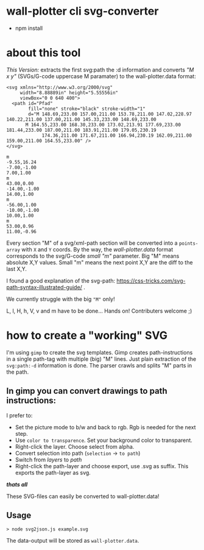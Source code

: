 # wall-plotter cli svg-converter

- npm install


# about this tool
*This Version:*
extracts the first svg:path the :d information and converts *"M x y"* (SVGs/G-code uppercase M paramater) to the wall-plotter.data format:
```
<svg xmlns="http://www.w3.org/2000/svg"
     width="8.88889in" height="5.55556in"
     viewBox="0 0 640 400">
  <path id="Pfad"
        fill="none" stroke="black" stroke-width="1"
        d="M 148.69,233.00 157.00,211.00 153.78,211.00 147.02,228.97 140.22,211.00 137.00,211.00 145.33,233.00 148.69,233.00
	   M 164.55,233.00 168.30,233.00 173.02,213.91 177.69,233.00 181.44,233.00 187.00,211.00 183.91,211.00 179.05,230.19
             174.36,211.00 171.67,211.00 166.94,230.19 162.09,211.00 159.00,211.00 164.55,233.00" />
</svg>
```
``` 
m
-9.55,16.24
-7.00,-1.00
7.00,1.00
m
43.00,0.00
-14.00,-1.00
14.00,1.00
m
-56.00,1.00
-10.00,-1.00
10.00,1.00
m
53.00,0.96
11.00,-0.96
```
Every section "M" of a svg/xml-path section will be converted into a `points-array` with `X` and `Y` coords.
By the way, the *wall-plotter.data* format corresponds to the svg/G-code *small "m"* parameter.
Big "M" means absolute X,Y values. Small "m" means the next point X,Y are the diff to the last X,Y.

I found a good explanation of the svg-path:  https://css-tricks.com/svg-path-syntax-illustrated-guide/ .


We currently struggle with the big `"M"` only!

L, l, H, h, V, v and  m have to be done... Hands on! Contributers welcome ;)

# how to create a "working" SVG

I'm using `gimp` to create the svg templates. Gimp creates path-instructions in a single path-tag with multiple (big) "M" lines.
Just plain extraction of the `svg:path:-d` information is done.
The parser crawls and splits "M" parts in the path.

## In gimp you can convert drawings to path instructions:
I prefer to:
- Set the picture mode to b/w and back to rgb. Rgb is needed for the next step.
- Use `color to transparence`. Set your background color to transparent.
- Right-click the layer. Choose select from alpha.
- Convert selection into path (`selection` -> `to path`)
- Switch from *layers* to *path*
- Right-click the path-layer and choose export, use .svg as suffix. This exports the path-layer as svg.

***thats all***

These SVG-files can easily be converted to wall-plotter.data!

## Usage
```
> node svg2json.js example.svg
```
The data-output will be stored as `wall-plotter.data`.
